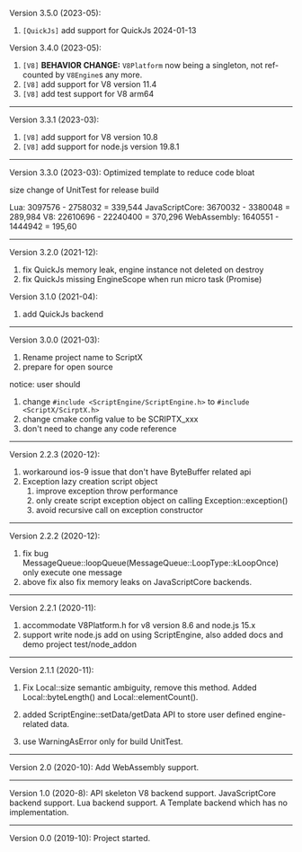 Version 3.5.0 (2023-05):
1. `[QuickJs]` add support for QuickJs 2024-01-13

Version 3.4.0 (2023-05):
1. `[V8]` **BEHAVIOR CHANGE:** `V8Platform` now being a singleton, not ref-counted by `V8Engine`s any more.
2. `[V8]` add support for V8 version 11.4
3. `[V8]` add test support for V8 arm64

---
Version 3.3.1 (2023-03):
1. `[V8]` add support for V8 version 10.8
2. `[V8]` add support for node.js version 19.8.1

---
Version 3.3.0 (2023-03):
Optimized template to reduce code bloat

size change of UnitTest for release build

Lua: 3097576 - 2758032 = 339,544
JavaScriptCore: 3670032 - 3380048 = 289,984
V8: 22610696 - 22240400 = 370,296
WebAssembly: 1640551 - 1444942 = 195,60

---
Version 3.2.0 (2021-12):
1. fix QuickJs memory leak, engine instance not deleted on destroy
2. fix QuickJs missing EngineScope when run micro task (Promise)

Version 3.1.0 (2021-04):
1. add QuickJs backend

---

Version 3.0.0 (2021-03):
1. Rename project name to ScriptX
2. prepare for open source

notice: user should
1. change `#include <ScriptEngine/ScriptEngine.h>` to `#include <ScriptX/ScirptX.h>`
2. change cmake config value to be SCRIPTX_xxx
3. don't need to change any code reference

---
Version 2.2.3 (2020-12):
1. workaround ios-9 issue that don't have ByteBuffer related api
2. Exception lazy creation script object
    1. improve exception throw performance
    2. only create script exception object on calling Exception::exception()
    3. avoid recursive call on exception constructor

---

Version 2.2.2 (2020-12):
1. fix bug MessageQueue::loopQueue(MessageQueue::LoopType::kLoopOnce) only execute one message
2. above fix also fix memory leaks on JavaScriptCore backends.

---
Version 2.2.1 (2020-11):
1. accommodate V8Platform.h for v8 version 8.6 and node.js 15.x
2. support write node.js add on using ScriptEngine, also added docs and demo project test/node_addon

---
Version 2.1.1 (2020-11):
1. Fix Local<ByteBuffer>::size semantic ambiguity, remove this method.
Added Local<ByteBuffer>::byteLength() and Local<ByteBuffer>::elementCount().

2. added ScriptEngine::setData/getData API to store user defined engine-related data.

3. use WarningAsError only for build UnitTest.

---
Version 2.0 (2020-10):
Add WebAssembly support.

---
Version 1.0 (2020-8):
API skeleton
V8 backend support.
JavaScriptCore backend support.
Lua backend support.
A Template backend which has no implementation.

---
Version 0.0 (2019-10):
Project started.